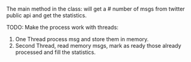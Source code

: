 The main method in the class: will get a # number of msgs from twitter public api and get the statistics.

TODO: Make the process work with threads:
  1. One Thread process msg and store them in memory.
  1. Second Thread, read memory msgs, mark as ready those already processed and fill the statistics.
